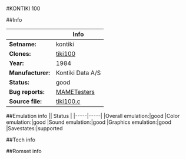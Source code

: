 #KONTIKI 100

##Info

||Info|
|-----|-----|
|**Setname:**|kontiki
|**Clones:**|[tiki100](tiki100.md)
|**Year:**|1984
|**Manufacturer:**|Kontiki Data A/S
|**Status:**|good
|**Bug reports:**|[MAMETesters](http://mametesters.org/view_all_set.php?type=1&temporary=y&search=tiki100.c)
|**Source file:**|[tiki100.c](https://github.com/mamedev/mame/blob/master/src/mess/drivers/tiki100.c)

##Emulation info
|| Status |
|-----|-----|
|Overall emulation:|good
|Color emulation:|good
|Sound emulation:|good
|Graphics emulation:|good
|Savestates:|supported

##Tech info

##Romset info

<!--- START OF EDITED COMMENT DO NOT TOUCH TEXT ABOVE-->
